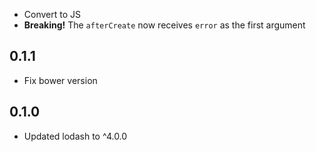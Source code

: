 * Convert to JS
* **Breaking!** The `afterCreate` now receives `error` as the first argument

## 0.1.1

* Fix bower version

## 0.1.0

* Updated lodash to ^4.0.0
